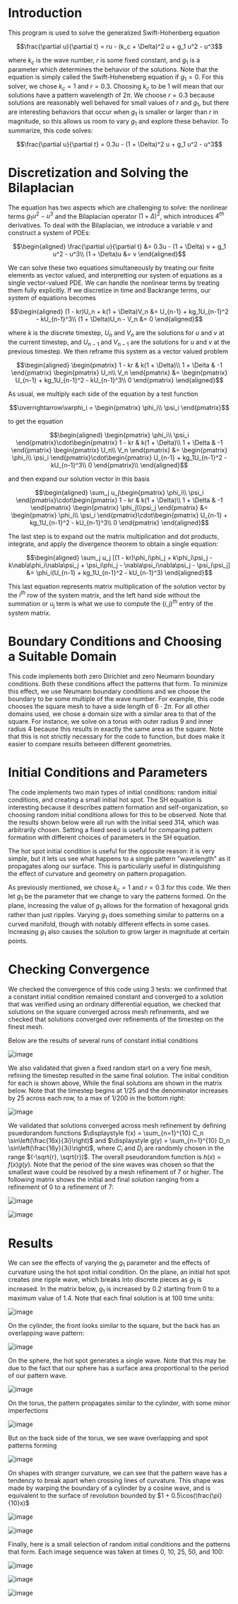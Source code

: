 # Introduction

This program is used to solve the generalized Swift-Hohenberg equation

$$\frac{\partial u}{\partial t} = ru - (k_c + \Delta)^2 u + g_1 u^2 - u^3$$

where $k_c$ is the wave number, $r$ is some fixed constant, and
$g_1$ is a parameter which determines the behavior of the solutions.
Note that the equation is simply called the Swift-Hoheneberg equation if
$g_1 = 0$. For this solver, we chose $k_c = 1$ and $r = 0.3$.
Choosing $k_c$ to be 1 will mean that our solutions have a pattern
wavelength of $2\pi$. We choose $r = 0.3$ because solutions are
reasonably well behaved for small values of $r$ and $g_1$, but there
are interesting behaviors that occur when $g_1$ is smaller or larger
than $r$ in magnitude, so this allows us room to vary $g_1$ and
explore these behavior. To summarize, this code solves:

$$\frac{\partial u}{\partial t} = 0.3u - (1 + \Delta)^2 u + g_1 u^2 - u^3$$

# Discretization and Solving the Bilaplacian

The equation has two aspects which are challenging to solve: the
nonlinear terms $g_1u^2 - u^3$ and the Bilaplacian operator
$(1 + \Delta)^2$, which introduces $4^{th}$ derivatives. To deal
with the Bilaplacian, we introduce a variable $v$ and construct a
system of PDEs:

$$\begin{aligned}
    \frac{\partial u}{\partial t} &= 0.3u - (1 + \Delta) v + g_1 u^2 - u^3\\
    (1 + \Delta)u &= v
\end{aligned}$$

We can solve these two equations simultaneously by treating our
finite elements as vector valued, and interpretting our system of
equations as a single vector-valued PDE. We can handle the nonlinear
terms by treating them fully explicitly. If we discretize in time and
Backrange terms, our system of equations becomes 

$$\begin{aligned}
        (1 - kr)U_n + k(1 + \Delta)V_n &= U_{n-1} + kg_1U_{n-1}^2 - kU_{n-1}^3\\
        (1 + \Delta)U_n - V_n &= 0
\end{aligned}$$ 

where $k$ is the discrete timestep, $U_n$ and
$V_n$ are the solutions for $u$ and $v$ at the current timestep,
and $U_{n-1}$ and $V_{n-1}$ are the solutions for $u$ and $v$ at
the previous timestep. We then reframe this system as a vector valued
problem

$$\begin{aligned}
    \begin{pmatrix}
            1 - kr & k(1 + \Delta)\\
            1 + \Delta & -1
        \end{pmatrix}
        \begin{pmatrix}
            U_n\\
		    V_n
        \end{pmatrix} &= \begin{pmatrix}
            U_{n-1} + kg_1U_{n-1}^2 - kU_{n-1}^3\\
		0
        \end{pmatrix}
\end{aligned}$$

As usual, we multiply each side of the equation by a
test function 

$$\overrightarrow\varphi_i = \begin{pmatrix}
    \phi_i\\ \psi_i
\end{pmatrix}$$

to get the equation

$$\begin{aligned}
    \begin{pmatrix}
            \phi_i\\ 
                \psi_i
        \end{pmatrix}\cdot\begin{pmatrix}
            1 - kr & k(1 + \Delta)\\
            1 + \Delta & -1
        \end{pmatrix}
        \begin{pmatrix}
            U_n\\ V_n
        \end{pmatrix} &= \begin{pmatrix}
            \phi_i\\
		\psi_i
        \end{pmatrix}\cdot\begin{pmatrix}
            U_{n-1} + kg_1U_{n-1}^2 - kU_{n-1}^3\\
		0
        \end{pmatrix}\\
\end{aligned}$$

and then expand our solution vector in this basis

$$\begin{aligned}
    \sum_j u_j\begin{pmatrix}
            \phi_i\\
		\psi_i
        \end{pmatrix}\cdot\begin{pmatrix}
            1 - kr & k(1 + \Delta)\\
            1 + \Delta & -1
        \end{pmatrix}
        \begin{pmatrix}
            \phi_j\\\psi_j
        \end{pmatrix} &= \begin{pmatrix}
            \phi_i\\
		\psi_i
        \end{pmatrix}\cdot\begin{pmatrix}
            U_{n-1} + kg_1U_{n-1}^2 - kU_{n-1}^3\\
		0
        \end{pmatrix}
\end{aligned}$$

The last step is to expand out the matrix multiplication
and dot products, integrate, and apply the divergence theorem to obtain
a single equation:

$$\begin{aligned}
    \sum_j u_j [(1 - kr)\phi_i\phi_j + k\phi_i\psi_j - k\nabla\phi_i\nabla\psi_j + \psi_i\phi_j - \nabla\psi_i\nabla\psi_j - \psi_i\psi_j] &= \phi_i(U_{n-1} + kg_1U_{n-1}^2 - kU_{n-1}^3)
\end{aligned}$$

This last equation represents matrix multiplication of the
solution vector by the $i^{th}$ row of the system matrix, and the left
hand side without the summation or $u_j$ term is what we use to
compute the $(i, j)^{th}$ entry of the system matrix.

# Boundary Conditions and Choosing a Suitable Domain

This code implements both zero Dirichlet and zero Neumann boundary
conditions. Both these conditions affect the patterns that form. To
minimize this effect, we use Neumann boundary conditions and we choose
the boundary to be some multiple of the wave number. For example, this
code chooses the square mesh to have a side length of $6\cdot 2\pi$.
For all other domains used, we chose a domain size with a similar area
to that of the square. For instance, we solve on a torus with outer
radius 9 and inner radius 4 because this results in exactly the same
area as the square. Note that this is not strictly necessary for the
code to function, but does make it easier to compare results between
different geometries.

# Initial Conditions and Parameters

The code implements two main types of initial conditions: random initial
conditions, and creating a small initial hot spot. The SH equation is
interesting because it describes pattern formation and
self-organization, so choosing random initial conditions allows for this
to be observed. Note that the results shown below were all run with the
initial seed 314, which was arbitrarily chosen. Setting a fixed seed is
useful for comparing pattern formation with different choices of
parameters in the SH equation.

The hot spot initial condition is useful for the opposite reason: it is
very simple, but it lets us see what happens to a single pattern
\"wavelength\" as it propagates along our surface. This is particularly
useful in distinguishing the effect of curvature and geometry on pattern
propagation.

As previously mentioned, we chose $k_c = 1$ and $r = 0.3$ for this
code. We then let $g_1$ be the parameter that we change to vary the
patterns formed. On the plane, increasing the value of $g_1$ allows
for the formation of hexagonal grids rather than just ripples. Varying
$g_1$ does something similar to patterns on a curved manifold, though
with notably different effects in some cases. Increasing $g_1$ also
causes the solution to grow larger in magnitude at certain points.

# Checking Convergence

We checked the convergence of this code using 3 tests: we confirmed that
a constant initial condition remained constant and converged to a
solution that was verified using an ordinary differential equation, we
checked that solutions on the square converged across mesh refinements,
and we checked that solutions converged over refinements of the timestep
on the finest mesh.

Below are the results of several runs of constant initial conditions

![image](doc/images/Figures_1_and_2.png)

We also validated that given a fixed random start on a very fine mesh,
refining the timestep resulted in the same final solution. The initial
condition for each is shown above, While the final solutions are shown in the matrix below. Note that the
timestep begins at 1/25 and the denominator increases by 25 across each
row, to a max of 1/200 in the bottom right:

![image](doc/images/TC_table.png)

We validated that solutions converged across mesh refinement by defining
psuedorandom functions
$\displaystyle f(x) = \sum_{n=1}^{10} C_n \sin\left(\frac{16x}{3i}\right)$
and
$\displaystyle g(y) = \sum_{n=1}^{10} D_n \sin\left(\frac{16y}{3i}\right)$,
where $C_i$ and $D_i$ are randomly chosen in the range
$(-\sqrt{r}, \sqrt{r})$. The overall pseudorandom function is
$h(x) = f(x)g(y)$. Note that the period of the sine waves was chosen
so that the smallest wave could be resolved by a mesh refinement of 7 or
higher. The following matrix shows the initial and final solution
ranging from a refinement of 0 to a refinement of 7:

![image](doc/images/Refinement_Convergence_Table_1.png)

![image](doc/images/Refinement_Convergence_Table_2.png)

# Results

We can see the effects of varying the $g_1$ parameter and the effects
of curvature using the hot spot initial condition. On the plane, an
initial hot spot creates one ripple wave, which breaks into discrete
pieces as $g_1$ is increased. In the matrix below, $g_1$ is
increased by 0.2 starting from 0 to a maximum value of 1.4. Note that
each final solution is at 100 time units:

![image](doc/images/Sphere_Hotspot_Table.png)

On the cylinder, the front looks similar to the square, but the back has
an overlapping wave pattern:

![image](doc/images/Cylinder_Hotspot_Table.png)


On the sphere, the hot spot generates a single wave. Note that this may
be due to the fact that our sphere has a surface area proportional to
the period of our pattern wave.

![image](doc/images/Sphere_Hotspot_Table.png)

On the torus, the pattern propagates similar to the cylinder, with some
minor imperfections

![image](doc/images/Torus_Hotspot_Front_Table.png)

But on the back side of the torus, we see wave overlapping and spot
patterns forming

![image](doc/images/Torus_Hotspot_Back_Table.png)

On shapes with stranger curvature, we can see that the pattern wave has
a tendency to break apart when crossing lines of curvature. This shape
was made by warping the boundary of a cylinder by a cosine wave, and is
equivalent to the surface of revolution bounded by
$1 + 0.5\cos(\frac{\pi}{10}x)$

![image](doc/images/Sinusoid_Hotspot_Front_Table.png)

![image](doc/images/Sinusoid_Hotspot_Back_Table.png)

Finally, here is a small selection of random initial conditions and the
patterns that form. Each image sequence was taken at times 0, 10, 25,
50, and 100:

![image](doc/images/Square_Random_Table.png)

![image](doc/images/Sphere_Random_Table.png)

![image](doc/images/Sinusoid_Random_Table.png)